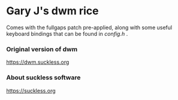 # Gary J's dwm rice
Comes with the fullgaps patch pre-applied, along with some useful keyboard
bindings that can be found in *config.h* .

### Original version of dwm
<https://dwm.suckless.org>
### About suckless software
<https://suckless.org>
